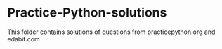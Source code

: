 # Practice-Python-solutions

This folder contains solutions of questions from practicepython.org and edabit.com
